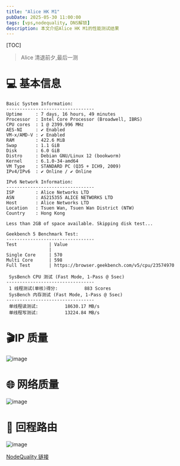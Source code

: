 ```yaml
---
title: "Alice HK M1"
pubDate: 2025-05-30 11:00:00
tags: [vps,nodequality, DNS解锁]
description: 本文介绍Alice HK M1的性能测试结果
---
```


[TOC]

> Alice 清退前夕,最后一测

# 💻 基本信息

```
Basic System Information:
---------------------------------
Uptime     : 7 days, 16 hours, 49 minutes
Processor  : Intel Core Processor (Broadwell, IBRS)
CPU cores  : 1 @ 2399.996 MHz
AES-NI     : ✔ Enabled
VM-x/AMD-V : ✔ Enabled
RAM        : 422.6 MiB
Swap       : 1.1 GiB
Disk       : 6.0 GiB
Distro     : Debian GNU/Linux 12 (bookworm)
Kernel     : 6.1.0-34-amd64
VM Type    : STANDARD PC (Q35 + ICH9, 2009)
IPv4/IPv6  : ✔ Online / ✔ Online

IPv6 Network Information:
---------------------------------
ISP        : Alice Networks LTD
ASN        : AS215355 ALICE NETWORKS LTD
Host       : Alice Networks LTD
Location   : Tsuen Wan, Tsuen Wan District (NTW)
Country    : Hong Kong

Less than 2GB of space available. Skipping disk test...

Geekbench 5 Benchmark Test:
---------------------------------
Test            | Value
                |
Single Core     | 570
Multi Core      | 598
Full Test       | https://browser.geekbench.com/v5/cpu/23574970

 SysBench CPU 测试 (Fast Mode, 1-Pass @ 5sec)
---------------------------------
 1 线程测试(单核)得分:          883 Scores
 SysBench 内存测试 (Fast Mode, 1-Pass @ 5sec)
---------------------------------
 单线程读测试:          18630.17 MB/s
 单线程写测试:          13224.84 MB/s
```

# 🎬IP 质量

![image](https://i.111666.best/image/M0EB3q6bBe7QFRDpJ7GGrl.webp)

# 🌐 网络质量

![image](https://i.111666.best/image/A1DpKoLM1KUYnpFu0JacWY.webp)

# 📍 回程路由

![image](https://i.111666.best/image/E5F9rt43ts0p5lNXUADs03.webp)

[NodeQuality 链接](https://nodequality.com/r/JYM0Mbmy5iQ6hkZFnD3SdAyZr3IJJ1AZ)
